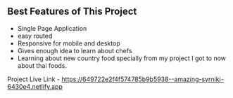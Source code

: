 
## Best Features of This Project

- Single Page Application
- easy routed
- Responsive for mobile and desktop
- Gives enough idea to learn about chefs
- Learning about new country food specially from my project I got to now about thai foods.  

Project Live Link - https://649722e2f4f574785b9b5938--amazing-syrniki-6430e4.netlify.app
